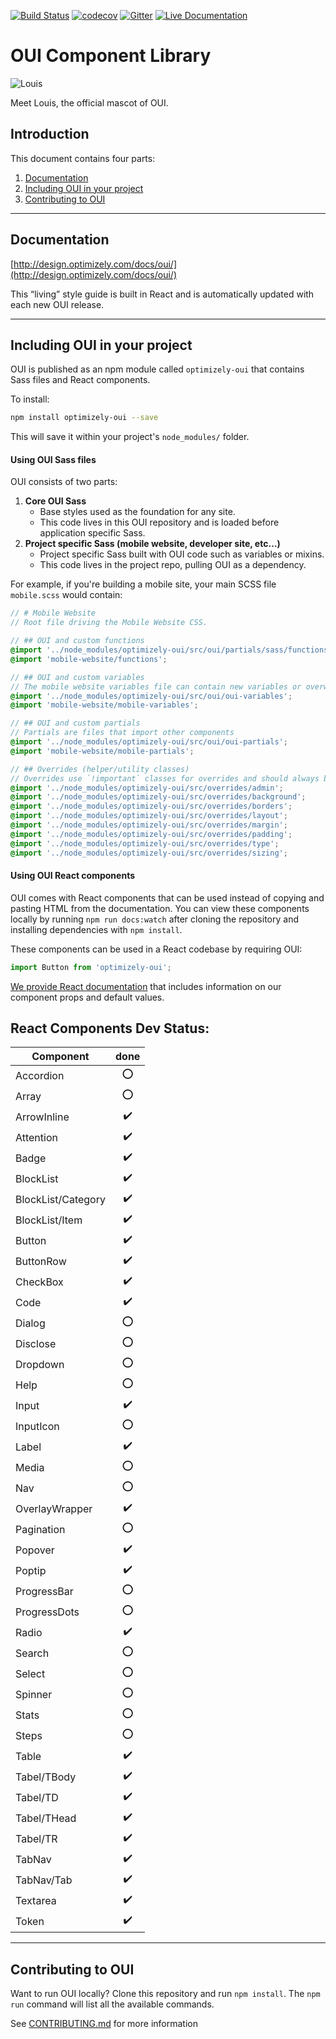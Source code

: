 [![Build Status](https://travis-ci.org/optimizely/oui.svg?branch=devel)](https://travis-ci.org/optimizely/oui)
[![codecov](https://codecov.io/gh/optimizely/oui/branch/devel/graph/badge.svg)](https://codecov.io/gh/optimizely/oui)
[![Gitter](https://badges.gitter.im/optimizely/oui.svg)](https://gitter.im/optimizely/oui?utm_source=badge&utm_medium=badge&utm_campaign=pr-badge)
[![Live Documentation](https://img.shields.io/badge/documentation-live-blue.svg)](http://design.optimizely.com/docs/oui/)

# OUI Component Library

![Louis](https://raw.githubusercontent.com/optimizely/oui/devel/assets/louis.gif)

Meet Louis, the official mascot of OUI.


## Introduction

This document contains four parts:

1. [Documentation](#documentation)
2. [Including OUI in your project](#including-oui-in-your-project)
3. [Contributing to OUI](#contributing-to-oui)

***

## Documentation

[http://design.optimizely.com/docs/oui/](http://design.optimizely.com/docs/oui/)

This “living” style guide is built in React and is automatically updated with each new OUI release.

***

## Including OUI in your project

OUI is published as an npm module called `optimizely-oui` that contains Sass files and React components.

To install:

```bash
npm install optimizely-oui --save
```

This will save it within your project's `node_modules/` folder.

#### Using OUI Sass files

OUI consists of two parts:

1. **Core OUI Sass**
    - Base styles used as the foundation for any site.
    - This code lives in this OUI repository and is loaded before application specific Sass.
2. **Project specific Sass (mobile website, developer site, etc…)**
    - Project specific Sass built with OUI code such as variables or mixins.
    - This code lives in the project repo, pulling OUI as a dependency.

For example, if you're building a mobile site, your main SCSS file `mobile.scss` would contain:

```scss
// # Mobile Website
// Root file driving the Mobile Website CSS.

// ## OUI and custom functions
@import '../node_modules/optimizely-oui/src/oui/partials/sass/functions';
@import 'mobile-website/functions';

// ## OUI and custom variables
// The mobile website variables file can contain new variables or overwrite existing variables.
@import '../node_modules/optimizely-oui/src/oui/oui-variables';
@import 'mobile-website/mobile-variables';

// ## OUI and custom partials
// Partials are files that import other components
@import '../node_modules/optimizely-oui/src/oui/oui-partials';
@import 'mobile-website/mobile-partials';

// ## Overrides (helper/utility classes)
// Overrides use `!important` classes for overrides and should always be loaded last.
@import '../node_modules/optimizely-oui/src/overrides/admin';
@import '../node_modules/optimizely-oui/src/overrides/background';
@import '../node_modules/optimizely-oui/src/overrides/borders';
@import '../node_modules/optimizely-oui/src/overrides/layout';
@import '../node_modules/optimizely-oui/src/overrides/margin';
@import '../node_modules/optimizely-oui/src/overrides/padding';
@import '../node_modules/optimizely-oui/src/overrides/type';
@import '../node_modules/optimizely-oui/src/overrides/sizing';
```

#### Using OUI React components

OUI comes with React components that can be used instead of copying and pasting HTML from the documentation. You can view these components locally by running `npm run docs:watch` after cloning the repository and installing dependencies with `npm install`.

These components can be used in a React codebase by requiring OUI:

```js
import Button from 'optimizely-oui';
```

[We provide React documentation](http://design.optimizely.com/docs/oui/) that includes information on our component props and default values.

## React Components Dev Status:

| Component        | done           
| ------------- |:-------------:| 
| Accordion     | :o: |  
| Array     | :o:     |   
| ArrowInline | :heavy_check_mark:    |     
| Attention | :heavy_check_mark:    |     
| Badge | :heavy_check_mark:    | 
| BlockList | :heavy_check_mark:    |         
| BlockList/Category | :heavy_check_mark:    |     
| BlockList/Item | :heavy_check_mark:    |     
| Button | :heavy_check_mark:    |     
| ButtonRow | :heavy_check_mark:    |     
| CheckBox | :heavy_check_mark:    |     
| Code | :heavy_check_mark:    |     
| Dialog | :o:   |     
| Disclose | :o:     |     
| Dropdown | :o:    |     
| Help | :o:    |     
| Input | :heavy_check_mark:    |     
| InputIcon | :o:   |  
| Label | :heavy_check_mark:    |   
| Media | :o:    |        
| Nav | :o:    |   
| OverlayWrapper | :heavy_check_mark:    |   
| Pagination | :o:   |   
| Popover | :heavy_check_mark:    |   
| Poptip | :heavy_check_mark:    |   
| ProgressBar | :o:    |   
| ProgressDots | :o:     |   
| Radio | :heavy_check_mark:    |   
| Search | :o:     |   
| Select | :o:     |   
| Spinner | :o:     |   
| Stats | :o:     |   
| Steps | :o:     |   
| Table | :heavy_check_mark:    |   
| Tabel/TBody | :heavy_check_mark:    |   
| Tabel/TD | :heavy_check_mark:    |   
| Tabel/THead | :heavy_check_mark:    |   
| Tabel/TR | :heavy_check_mark:    |   
| TabNav | :heavy_check_mark:    |   
| TabNav/Tab | :heavy_check_mark:    |   
| Textarea | :heavy_check_mark:    |   
| Token | :heavy_check_mark:    |   

***

## Contributing to OUI

Want to run OUI locally? Clone this repository and run `npm install`. The `npm run` command will list all the available commands.

See [CONTRIBUTING.md](CONTRIBUTING.md) for more information
